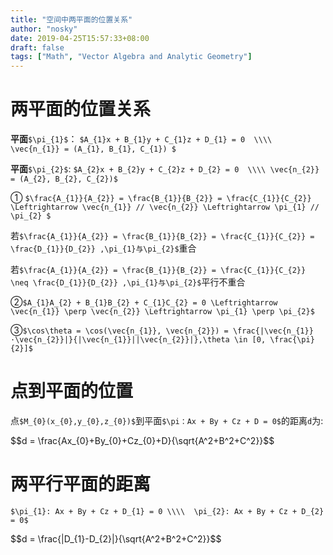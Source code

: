 ```yaml
---
title: "空间中两平面的位置关系"
author: "nosky"
date: 2019-04-25T15:57:33+08:00
draft: false
tags: ["Math", "Vector Algebra and Analytic Geometry"]
---
```


# 两平面的位置关系

**平面**`$\pi_{1}$`： `$A_{1}x + B_{1}y + C_{1}z + D_{1} = 0  \\\\ \vec{n_{1}} = (A_{1}, B_{1}, C_{1}) $`

**平面**`$\pi_{2}$`: `$A_{2}x + B_{2}y + C_{2}z + D_{2} = 0  \\\\ \vec{n_{2}} = (A_{2}, B_{2}, C_{2})$`

① `$\frac{A_{1}}{A_{2}} = \frac{B_{1}}{B_{2}} = \frac{C_{1}}{C_{2}} \Leftrightarrow \vec{n_{1}} // \vec{n_{2}} \Leftrightarrow \pi_{1} // \pi_{2} $`

​    若`$\frac{A_{1}}{A_{2}} = \frac{B_{1}}{B_{2}} = \frac{C_{1}}{C_{2}} = \frac{D_{1}}{D_{2}} ,\pi_{1}与\pi_{2}$`重合

​    若`$\frac{A_{1}}{A_{2}} = \frac{B_{1}}{B_{2}} = \frac{C_{1}}{C_{2}}  \neq \frac{D_{1}}{D_{2}} ,\pi_{1}与\pi_{2}$`平行不重合

②`$A_{1}A_{2} + B_{1}B_{2} + C_{1}C_{2} = 0 \Leftrightarrow \vec{n_{1}} \perp \vec{n_{2}} \Leftrightarrow \pi_{1} \perp \pi_{2}$`

③`$\cos\theta = \cos(\vec{n_{1}}, \vec{n_{2}}) = \frac{|\vec{n_{1}}·\vec{n_{2}}|}{|\vec{n_{1}}||\vec{n_{2}}|},\theta \in [0, \frac{\pi}{2}]$`

# 点到平面的位置

点`$M_{0}(x_{0},y_{0},z_{0})$`到平面`$\pi：Ax + By + Cz + D = 0$`的距离`d`为:

<div>$$d = \frac{Ax_{0}+By_{0}+Cz_{0}+D}{\sqrt{A^2+B^2+C^2}}$$</div>

# 两平行平面的距离

`$\pi_{1}: Ax + By + Cz + D_{1} = 0 \\\\  \pi_{2}: Ax + By + Cz + D_{2} = 0$`

<div>$$d = \frac{|D_{1}-D_{2}|}{\sqrt{A^2+B^2+C^2}}$$</div>